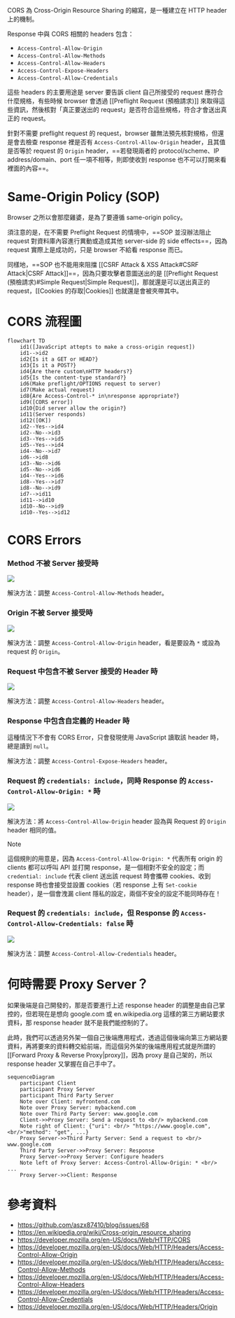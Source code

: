 CORS 為 Cross-Origin Resource Sharing 的縮寫，是一種建立在 HTTP header 上的機制。

Response 中與 CORS 相關的 headers 包含：

- `Access-Control-Allow-Origin`
- `Access-Control-Allow-Methods`
- `Access-Control-Allow-Headers`
- `Access-Control-Expose-Headers`
- `Access-Control-Allow-Credentials`

這些 headers 的主要用途是 server 要告訴 client 自己所接受的 request 應符合什麼規格，有些時候 browser 會透過 [[Preflight Request (預檢請求)]] 來取得這些資訊，然後核對「真正要送出的 request」是否符合這些規格，符合才會送出真正的 request。

針對不需要 preflight request 的 request，browser 雖無法預先核對規格，但還是會去檢查 response 裡是否有 `Access-Control-Allow-Origin`  header，且其值是否等於 request 的 `Origin` header，==若發現兩者的 protocol/scheme、IP address/domain、port 任一項不相等，則即使收到 response 也不可以打開來看裡面的內容==。

# Same-Origin Policy (SOP)

Browser 之所以會那麼雞婆，是為了要遵循 same-origin policy。

須注意的是，在不需要 Preflight Request 的情境中，==SOP 並沒辦法阻止 request 對資料庫內容進行異動或造成其他 server-side 的 side effects==，因為 request 實際上是成功的，只是 browser 不給看 response 而已。

同樣地，==SOP 也不能用來阻擋 [[CSRF Attack & XSS Attack#CSRF Attack|CSRF Attack]]==，因為只要攻擊者意圖送出的是 [[Preflight Request (預檢請求)#Simple Request|Simple Request]]，那就還是可以送出真正的 request，[[Cookies 的存取|Cookies]] 也就還是會被夾帶其中。

# CORS 流程圖

```mermaid
flowchart TD
    id1([JavaScript attepts to make a cross-origin request])
    id1-->id2
    id2{Is it a GET or HEAD?}
    id3{Is it a POST?}
    id4{Are there custom\nHTTP headers?}
    id5{Is the content-type standard?}
    id6(Make preflight/OPTIONS request to server)
    id7(Make actual request)
    id8{Are Access-Control-* in\nresponse appropriate?}
    id9([CORS error])
    id10{Did server allow the origin?}
    id11(Server responds)
    id12([OK])
    id2--Yes-->id4
    id2--No-->id3
    id3--Yes-->id5
    id5--Yes-->id4
    id4--No-->id7
    id6-->id8
    id3--No-->id6
    id5--No-->id6
    id4--Yes-->id6
    id8--Yes-->id7
    id8--No-->id9
    id7-->id11
    id11-->id10
    id10--No-->id9
    id10--Yes-->id12
```

# CORS Errors

### Method 不被 Server 接受時

![](<https://raw.githubusercontent.com/Jamison-Chen/KM-software/master/img/cors-error-access-control-allow-methods.png>)

解決方法：調整 `Access-Control-Allow-Methods` header。

### Origin 不被 Server 接受時

![](<https://raw.githubusercontent.com/Jamison-Chen/KM-software/master/img/cors-error-access-control-allow-origin.png>)

解決方法：調整 `Access-Control-Allow-Origin` header，看是要設為 `*` 或設為 request 的 `Origin`。

### Request 中包含不被 Server 接受的 Header 時

![](<https://raw.githubusercontent.com/Jamison-Chen/KM-software/master/img/cors-error-access-control-allow-headers.png>)

解決方法：調整 `Access-Control-Allow-Headers` header。

### Response 中包含自定義的 Header 時

這種情況下不會有 CORS Error，只會發現使用 JavaScript 讀取該 header 時，總是讀到 `null`。

解決方法：調整 `Access-Control-Expose-Headers` header。

### Request 的 `credentials: include`，同時 Response 的 `Access-Control-Allow-Origin: *` 時

![](<https://raw.githubusercontent.com/Jamison-Chen/KM-software/master/img/cors-error-access-control-allow-origin-wildcard.png>)

解決方法：將 `Access-Control-Allow-Origin` header 設為與 Request 的 `Origin` header 相同的值。

>[!Note]
>這個規則的用意是，因為 `Access-Control-Allow-Origin: *` 代表所有 origin 的 clients 都可以呼叫 API 並打開 response，是一個相對不安全的設定；而 `credential: include` 代表 client 送出該 request 時會攜帶 cookies、收到 response 時也會接受並設置 cookies（若 response 上有 `Set-cookie` header），是一個會洩漏 client 隱私的設定，兩個不安全的設定不能同時存在！

### Request 的 `credentials: include`，但 Response 的 `Access-Control-Allow-Credentials: false` 時

![](<https://raw.githubusercontent.com/Jamison-Chen/KM-software/master/img/cors-error-access-control-allow-credentials.png>)

解決方法：調整 `Access-Control-Allow-Credentials` header。

# 何時需要 Proxy Server？

如果後端是自己開發的，那是否要進行上述 response header 的調整是由自己掌控的，但若現在是想向 google.com 或 en.wikipedia.org 這樣的第三方網站要求資料，那 response header 就不是我們能控制的了。

此時，我們可以透過另外架一個自己後端應用程式，透過這個後端向第三方網站要資料，再將要來的資料轉交給前端，而這個另外架的後端應用程式就是所謂的 [[Forward Proxy & Reverse Proxy|proxy]]，因為 proxy 是自己架的，所以 response header 又掌握在自己手中了。

```mermaid
sequenceDiagram
    participant Client
    participant Proxy Server
    participant Third Party Server
    Note over Client: myfrontend.com
    Note over Proxy Server: mybackend.com
    Note over Third Party Server: www.google.com
    Client->>Proxy Server: Send a request to <br/> mybackend.com
    Note right of Client: {"uri": <br/> "https://www.google.com", <br/>"method": "get", ...}
    Proxy Server->>Third Party Server: Send a request to <br/> www.google.com
    Third Party Server->>Proxy Server: Response
    Proxy Server->>Proxy Server: Configure headers
    Note left of Proxy Server: Access-Control-Allow-Origin: * <br/> ...
    Proxy Server->>Client: Response
```

# 參考資料

- <https://github.com/aszx87410/blog/issues/68>
- <https://en.wikipedia.org/wiki/Cross-origin_resource_sharing>
- <https://developer.mozilla.org/en-US/docs/Web/HTTP/CORS>
- <https://developer.mozilla.org/en-US/docs/Web/HTTP/Headers/Access-Control-Allow-Origin>
- <https://developer.mozilla.org/en-US/docs/Web/HTTP/Headers/Access-Control-Allow-Methods>
- <https://developer.mozilla.org/en-US/docs/Web/HTTP/Headers/Access-Control-Allow-Headers>
- <https://developer.mozilla.org/en-US/docs/Web/HTTP/Headers/Access-Control-Allow-Credentials>
- <https://developer.mozilla.org/en-US/docs/Web/HTTP/Headers/Origin>

